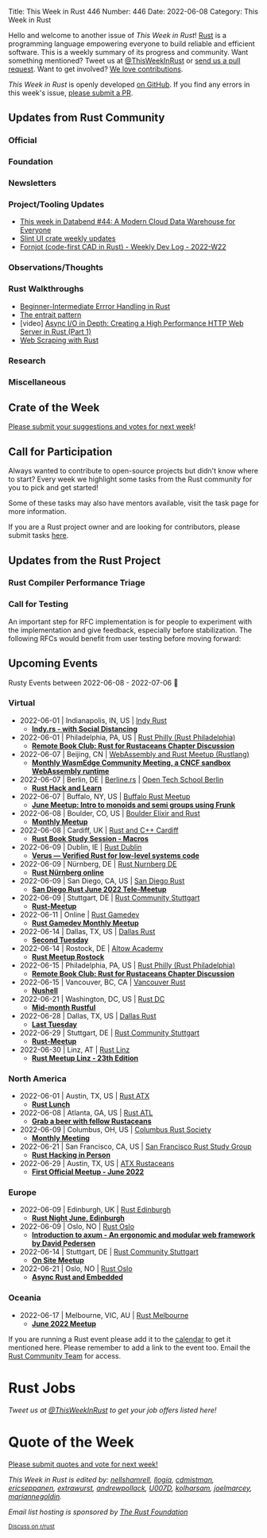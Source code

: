 Title: This Week in Rust 446
Number: 446
Date: 2022-06-08
Category: This Week in Rust

Hello and welcome to another issue of *This Week in Rust*!
[Rust](https://www.rust-lang.org/) is a programming language empowering everyone to build reliable and efficient software.
This is a weekly summary of its progress and community.
Want something mentioned? Tweet us at [@ThisWeekInRust](https://twitter.com/ThisWeekInRust) or [send us a pull request](https://github.com/rust-lang/this-week-in-rust).
Want to get involved? [We love contributions](https://github.com/rust-lang/rust/blob/master/CONTRIBUTING.md).

*This Week in Rust* is openly developed [on GitHub](https://github.com/rust-lang/this-week-in-rust).
If you find any errors in this week's issue, [please submit a PR](https://github.com/rust-lang/this-week-in-rust/pulls).

## Updates from Rust Community

<!--

Dear community contributors:
Please read README.md for guidance on submissions.
Each submitted link should be of the form:

* [Title of the Linked Page](https://example.com/my_article)

If you don't know which category to use, feel free to submit a PR anyway
and just ask the editors to select the category.

-->

### Official

### Foundation

### Newsletters

### Project/Tooling Updates

* [This week in Databend #44: A Modern Cloud Data Warehouse for Everyone](https://weekly.databend.rs/2022-06-01-databend-weekly/)
* [Slint UI crate weekly updates](https://slint-ui.com/thisweek/2022-06-06.html)
* [Fornjot (code-first CAD in Rust) - Weekly Dev Log - 2022-W22](https://www.fornjot.app/blog/weekly-dev-log/2022-w22/)

### Observations/Thoughts

### Rust Walkthroughs

* [Beginner-Intermediate Errror Handling in Rust](https://desmondwillowbrook.github.io/blog/rust-error-handling/)
* [The entrait pattern](https://audunhalland.github.io/blog/entrait-pattern/)
* [video] [Async I/O in Depth: Creating a High Performance HTTP Web Server in Rust (Part 1)](https://www.youtube.com/watch?v=fdxhcDne2Ww)
* [Web Scraping with Rust](https://www.scrapingbee.com/blog/web-scraping-rust/)

### Research

### Miscellaneous

## Crate of the Week

<!-- COTW goes here -->

[Please submit your suggestions and votes for next week][submit_crate]!

[submit_crate]: https://users.rust-lang.org/t/crate-of-the-week/2704

## Call for Participation

Always wanted to contribute to open-source projects but didn't know where to start?
Every week we highlight some tasks from the Rust community for you to pick and get started!

Some of these tasks may also have mentors available, visit the task page for more information.

If you are a Rust project owner and are looking for contributors, please submit tasks [here][guidelines].

[guidelines]: https://users.rust-lang.org/t/twir-call-for-participation/4821

## Updates from the Rust Project

<!-- Rust updates go here -->

### Rust Compiler Performance Triage

<!-- Perf results go here -->

### Call for Testing

An important step for RFC implementation is for people to experiment with the
implementation and give feedback, especially before stabilization.  The following
RFCs would benefit from user testing before moving forward:

<!-- Pre-Stabilization RFCs go here -->

<!-- RFC and FCP sections go here -->

## Upcoming Events

Rusty Events between 2022-06-08 - 2022-07-06 🦀

### Virtual

* 2022-06-01 | Indianapolis, IN, US | [Indy Rust](https://www.meetup.com/indyrs/)
    * [**Indy.rs - with Social Distancing**](https://www.meetup.com/indyrs/events/qwtdjsydcjbcb/)
* 2022-06-01 | Philadelphia, PA, US | [Rust Philly (Rust Philadelphia)](https://www.meetup.com/RustPhilly/)
    * [**Remote Book Club: Rust for Rustaceans Chapter Discussion**](https://www.meetup.com/RustPhilly/events/qkbktsydcjbcb/)
* 2022-06-07 | Beijing, CN | [WebAssembly and Rust Meetup (Rustlang)](https://www.meetup.com/Wasm-Rust-Meetup/)
    * [**Monthly WasmEdge Community Meeting, a CNCF sandbox WebAssembly runtime**](https://www.meetup.com/Wasm-Rust-Meetup/events/jbfnrsydcjbkb/)
* 2022-06-07 | Berlin, DE | [Berline.rs](https://berline.rs/) | [Open Tech School Berlin](https://www.meetup.com/opentechschool-berlin/)
    * [**Rust Hack and Learn**](https://www.meetup.com/opentechschool-berlin/events/zdrzpsydcjbkb/)
* 2022-06-07 | Buffalo, NY, US | [Buffalo Rust Meetup](https://www.meetup.com/Buffalo-Rust-Meetup/)
    * [**June Meetup: Intro to monoids and semi groups using Frunk**](https://www.meetup.com/Buffalo-Rust-Meetup/events/xgmfssydcjbkb/)
* 2022-06-08 | Boulder, CO, US | [Boulder Elixir and Rust](https://www.meetup.com/boulder-elixir-rust/)
    * [**Monthly Meetup**](https://www.meetup.com/boulder-elixir-rust/events/zvxcsrydcjblb/)
* 2022-06-08 | Cardiff, UK | [Rust and C++ Cardiff ](https://www.meetup.com/rust-and-c-plus-plus-in-cardiff/)
    * [**Rust Book Study Session - Macros**](https://www.meetup.com/rust-and-c-plus-plus-in-cardiff/events/286079097/)
* 2022-06-09 | Dublin, IE | [Rust Dublin](https://www.meetup.com/Rust-Dublin/)
    * [**Verus — Verified Rust for low-level systems code**](https://www.meetup.com/Rust-Dublin/events/286018947/)
* 2022-06-09 | Nürnberg, DE | [Rust Nurnberg DE](https://www.meetup.com/rust-noris/)
    * [**Rust Nürnberg online**](https://www.meetup.com/rust-noris/events/hlvbvsydcjbmb/)
* 2022-06-09 | San Diego, CA, US | [San Diego Rust](https://www.meetup.com/San-Diego-Rust/)
    * [**San Diego Rust June 2022 Tele-Meetup**](https://www.meetup.com/San-Diego-Rust/events/285952122/)
* 2022-06-09 | Stuttgart, DE | [Rust Community Stuttgart](https://www.meetup.com/Rust-Community-Stuttgart/)
    * [**Rust-Meetup**](https://www.meetup.com/Rust-Community-Stuttgart/events/swgrssydcjbmb/)
* 2022-06-11 | Online | [Rust Gamedev](https://arewegameyet.rs/)
    * [**Rust Gamedev Monthly Meetup**](https://discord.gg/j6QJsMd)
* 2022-06-14 | Dallas, TX, US | [Dallas Rust](https://www.meetup.com/Dallas-Rust/)
    * [**Second Tuesday**](https://www.meetup.com/Dallas-Rust/events/vqtjcsydcjbsb/)
* 2022-06-14 | Rostock, DE | [Altow Academy](https://www.meetup.com/altow-academy/)
    * [**Rust Meetup Rostock**](https://www.meetup.com/altow-academy/events/286138086/)
* 2022-06-15 | Philadelphia, PA, US | [Rust Philly (Rust Philadelphia)](https://www.meetup.com/RustPhilly/)
    * [**Remote Book Club: Rust for Rustaceans Chapter Discussion**](https://www.meetup.com/RustPhilly/events/qkbktsydcjbtb/)
* 2022-06-15 | Vancouver, BC, CA | [Vancouver Rust](https://www.meetup.com/Vancouver-Rust/)
    * [**Nushell**](https://www.meetup.com/Vancouver-Rust/events/nwcmpsydcjbtb/)
* 2022-06-21 | Washington, DC, US | [Rust DC](https://www.meetup.com/RustDC/)
    * [**Mid-month Rustful**](https://www.meetup.com/RustDC/events/vdhxgsydcjbcc/)
* 2022-06-28 | Dallas, TX, US | [Dallas Rust](https://www.meetup.com/Dallas-Rust/)
    * [**Last Tuesday**](https://www.meetup.com/Dallas-Rust/events/jqxqwrydcjblc/)
* 2022-06-29 | Stuttgart, DE | [Rust Community Stuttgart](https://www.meetup.com/Rust-Community-Stuttgart/)
    * [**Rust-Meetup**](https://www.meetup.com/Rust-Community-Stuttgart/events/qwgrssydcjbmc/)
* 2022-06-30 | Linz, AT | [Rust Linz](https://www.meetup.com/Rust-Linz/)
    * [**Rust Meetup Linz - 23th Edition**](https://www.meetup.com/Rust-Linz/events/286029968/)

### North America

* 2022-06-01 | Austin, TX, US | [Rust ATX](https://www.meetup.com/rust-atx/)
    * [**Rust Lunch**](https://www.meetup.com/rust-atx/events/285973465/)
* 2022-06-08 | Atlanta, GA, US | [Rust ATL](https://www.meetup.com/Rust-ATL/)
    * [**Grab a beer with fellow Rustaceans**](https://www.meetup.com/Rust-ATL/events/pczdssydcjblb/)
* 2022-06-09 | Columbus, OH, US | [Columbus Rust Society](https://www.meetup.com/columbus-rs/)
    * [**Monthly Meeting**](https://www.meetup.com/columbus-rs/events/dpkhgrydcjbmb/)
* 2022-06-21 | San Francisco, CA, US | [San Francisco Rust Study Group](https://www.meetup.com/san-francisco-rust-study-group/)
    * [**Rust Hacking in Person**](https://www.meetup.com/san-francisco-rust-study-group/events/wjkjssydcjbcc/)
* 2022-06-29 | Austin, TX, US | [ATX Rustaceans](https://www.meetup.com/atx-rustaceans/)
    * [**First Official Meetup - June 2022**](https://www.meetup.com/atx-rustaceans/events/285878081/)

### Europe

* 2022-06-09 | Edinburgh, UK | [Rust Edinburgh](https://www.meetup.com/rust-edi/)
    * [**Rust Night June, Edinburgh**](https://www.meetup.com/rust-edi/events/286080531/)
* 2022-06-09 | Oslo, NO | [Rust Oslo](https://www.meetup.com/Rust-Oslo/)
    * [**Introduction to axum - An ergonomic and modular web framework by David Pedersen**](https://www.meetup.com/Rust-Oslo/events/286006378/)
* 2022-06-14 | Stuttgart, DE | [Rust Community Stuttgart](https://www.meetup.com/Rust-Community-Stuttgart/)
    * [**On Site Meetup**](https://www.meetup.com/Rust-Community-Stuttgart/events/286137650/)
* 2022-06-21 | Oslo, NO | [Rust Oslo](https://www.meetup.com/Rust-Oslo/)
    * [**Async Rust and Embedded**](https://www.meetup.com/Rust-Oslo/events/286236751/)
### Oceania

* 2022-06-17 | Melbourne, VIC, AU | [Rust Melbourne](https://www.meetup.com/Rust-Melbourne/)
    * [**June 2022 Meetup**](https://www.meetup.com/Rust-Melbourne/events/285962368/)

If you are running a Rust event please add it to the [calendar] to get
it mentioned here. Please remember to add a link to the event too.
Email the [Rust Community Team][community] for access.

[calendar]: https://www.google.com/calendar/embed?src=apd9vmbc22egenmtu5l6c5jbfc%40group.calendar.google.com
[community]: mailto:community-team@rust-lang.org

# Rust Jobs

<!--

New jobs can be posted here.

They should be of the form:

**Company Name**

* [Job Title (Location)](https://example.com/my-job-link)

-->

*Tweet us at [@ThisWeekInRust](https://twitter.com/ThisWeekInRust) to get your job offers listed here!*

# Quote of the Week

<!-- QOTW goes here -->

[Please submit quotes and vote for next week!](https://users.rust-lang.org/t/twir-quote-of-the-week/328)

*This Week in Rust is edited by: [nellshamrell](https://github.com/nellshamrell), [llogiq](https://github.com/llogiq), [cdmistman](https://github.com/cdmistman), [ericseppanen](https://github.com/ericseppanen), [extrawurst](https://github.com/extrawurst), [andrewpollack](https://github.com/andrewpollack), [U007D](https://github.com/U007D), [kolharsam](https://github.com/kolharsam), [joelmarcey](https://github.com/joelmarcey), [mariannegoldin](https://github.com/mariannegoldin).*

*Email list hosting is sponsored by [The Rust Foundation](https://foundation.rust-lang.org/)*

<small>[Discuss on r/rust](REDDIT_LINK_HERE)</small>
